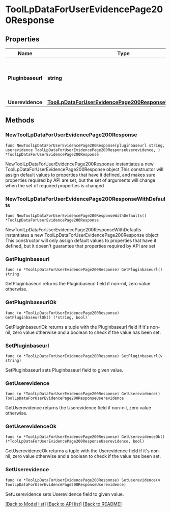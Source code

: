 # ToolLpDataForUserEvidencePage200Response

## Properties

Name | Type | Description | Notes
------------ | ------------- | ------------- | -------------
**Pluginbaseurl** | **string** | Url to the tool_lp plugin folder on this Moodle site | 
**Userevidence** | [**ToolLpDataForUserEvidencePage200ResponseUserevidence**](ToolLpDataForUserEvidencePage200ResponseUserevidence.md) |  | 

## Methods

### NewToolLpDataForUserEvidencePage200Response

`func NewToolLpDataForUserEvidencePage200Response(pluginbaseurl string, userevidence ToolLpDataForUserEvidencePage200ResponseUserevidence, ) *ToolLpDataForUserEvidencePage200Response`

NewToolLpDataForUserEvidencePage200Response instantiates a new ToolLpDataForUserEvidencePage200Response object
This constructor will assign default values to properties that have it defined,
and makes sure properties required by API are set, but the set of arguments
will change when the set of required properties is changed

### NewToolLpDataForUserEvidencePage200ResponseWithDefaults

`func NewToolLpDataForUserEvidencePage200ResponseWithDefaults() *ToolLpDataForUserEvidencePage200Response`

NewToolLpDataForUserEvidencePage200ResponseWithDefaults instantiates a new ToolLpDataForUserEvidencePage200Response object
This constructor will only assign default values to properties that have it defined,
but it doesn't guarantee that properties required by API are set

### GetPluginbaseurl

`func (o *ToolLpDataForUserEvidencePage200Response) GetPluginbaseurl() string`

GetPluginbaseurl returns the Pluginbaseurl field if non-nil, zero value otherwise.

### GetPluginbaseurlOk

`func (o *ToolLpDataForUserEvidencePage200Response) GetPluginbaseurlOk() (*string, bool)`

GetPluginbaseurlOk returns a tuple with the Pluginbaseurl field if it's non-nil, zero value otherwise
and a boolean to check if the value has been set.

### SetPluginbaseurl

`func (o *ToolLpDataForUserEvidencePage200Response) SetPluginbaseurl(v string)`

SetPluginbaseurl sets Pluginbaseurl field to given value.


### GetUserevidence

`func (o *ToolLpDataForUserEvidencePage200Response) GetUserevidence() ToolLpDataForUserEvidencePage200ResponseUserevidence`

GetUserevidence returns the Userevidence field if non-nil, zero value otherwise.

### GetUserevidenceOk

`func (o *ToolLpDataForUserEvidencePage200Response) GetUserevidenceOk() (*ToolLpDataForUserEvidencePage200ResponseUserevidence, bool)`

GetUserevidenceOk returns a tuple with the Userevidence field if it's non-nil, zero value otherwise
and a boolean to check if the value has been set.

### SetUserevidence

`func (o *ToolLpDataForUserEvidencePage200Response) SetUserevidence(v ToolLpDataForUserEvidencePage200ResponseUserevidence)`

SetUserevidence sets Userevidence field to given value.



[[Back to Model list]](../README.md#documentation-for-models) [[Back to API list]](../README.md#documentation-for-api-endpoints) [[Back to README]](../README.md)


